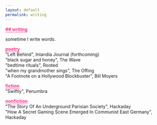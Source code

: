 ```yaml
---
layout: default
permalink: writing
---
```


<b class="t-hackcss-pop" style="color:#ff2e88;border-bottom:1px solid #ff2e88;">## writing</b>

sometime I write words.

<b class="t-hackcss-pop" style="color:#ff2e88;border-bottom:1px solid #ff2e88;">poetry</b><br/>
"Left Behind", Inlandia Journal (forthcoming)<br/>
"black sugar and honey", The Wave<br/>
"bedtime rituals", Rooted<br/>
"when my grandmother sings", The Offing<br/>
"A Footnote on a Hollywood Blockbuster", Bill Moyers<br/>

<b class="t-hackcss-pop" style="color:#ff2e88;border-bottom:1px solid #ff2e88;">fiction</b><br/>
"Swiftly", Penumbra<br/>

<b class="t-hackcss-pop" style="color:#ff2e88;border-bottom:1px solid #ff2e88;">nonfiction</b><br/>
"The Story Of An Underground Parisian Society", Hackaday<br/>
"How A Secret Gaming Scene Emerged In Communist East Germany", Hackaday<br/>
